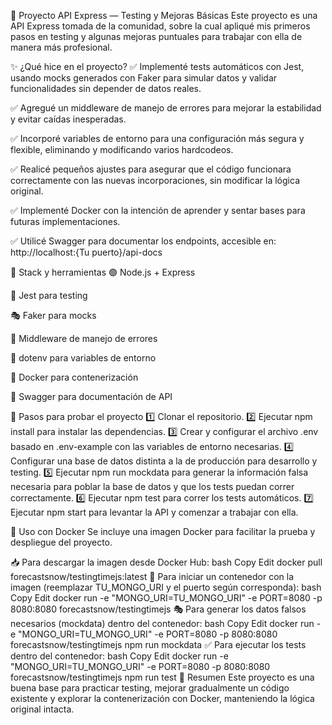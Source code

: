🚀 Proyecto API Express — Testing y Mejoras Básicas
Este proyecto es una API Express tomada de la comunidad, sobre la cual apliqué mis primeros pasos en testing y algunas mejoras puntuales para trabajar con ella de manera más profesional.

✨ ¿Qué hice en el proyecto?
✅ Implementé tests automáticos con Jest, usando mocks generados con Faker para simular datos y validar funcionalidades sin depender de datos reales.

✅ Agregué un middleware de manejo de errores para mejorar la estabilidad y evitar caídas inesperadas.

✅ Incorporé variables de entorno para una configuración más segura y flexible, eliminando y modificando varios hardcodeos.

✅ Realicé pequeños ajustes para asegurar que el código funcionara correctamente con las nuevas incorporaciones, sin modificar la lógica original.

✅ Implementé Docker con la intención de aprender y sentar bases para futuras implementaciones.

✅ Utilicé Swagger para documentar los endpoints, accesible en:
http://localhost:{Tu puerto}/api-docs

🔧 Stack y herramientas
🟢 Node.js + Express

🧪 Jest para testing

🎭 Faker para mocks

🚨 Middleware de manejo de errores

🔐 dotenv para variables de entorno

🐳 Docker para contenerización

📄 Swagger para documentación de API

📝 Pasos para probar el proyecto
1️⃣ Clonar el repositorio.
2️⃣ Ejecutar npm install para instalar las dependencias.
3️⃣ Crear y configurar el archivo .env basado en .env-example con las variables de entorno necesarias.
4️⃣ Configurar una base de datos distinta a la de producción para desarrollo y testing.
5️⃣ Ejecutar npm run mockdata para generar la información falsa necesaria para poblar la base de datos y que los tests puedan correr correctamente.
6️⃣ Ejecutar npm test para correr los tests automáticos.
7️⃣ Ejecutar npm start para levantar la API y comenzar a trabajar con ella.

🐳 Uso con Docker
Se incluye una imagen Docker para facilitar la prueba y despliegue del proyecto.

📥 Para descargar la imagen desde Docker Hub:
bash
Copy
Edit
docker pull forecastsnow/testingtimejs:latest
🚀 Para iniciar un contenedor con la imagen (reemplazar TU_MONGO_URI y el puerto según corresponda):
bash
Copy
Edit
docker run -e "MONGO_URI=TU_MONGO_URI" -e PORT=8080 -p 8080:8080 forecastsnow/testingtimejs
🎭 Para generar los datos falsos necesarios (mockdata) dentro del contenedor:
bash
Copy
Edit
docker run -e "MONGO_URI=TU_MONGO_URI" -e PORT=8080 -p 8080:8080 forecastsnow/testingtimejs npm run mockdata
✅ Para ejecutar los tests dentro del contenedor:
bash
Copy
Edit
docker run -e "MONGO_URI=TU_MONGO_URI" -e PORT=8080 -p 8080:8080 forecastsnow/testingtimejs npm run test
🎯 Resumen
Este proyecto es una buena base para practicar testing, mejorar gradualmente un código existente y explorar la contenerización con Docker, manteniendo la lógica original intacta.